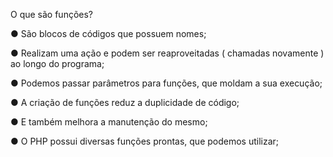 O que são funções?

● São blocos de códigos que possuem nomes;

● Realizam uma ação e podem ser reaproveitadas ( chamadas
novamente ) ao longo do programa;

● Podemos passar parâmetros para funções, que moldam a sua execução;

● A criação de funções reduz a duplicidade de código;

● E também melhora a manutenção do mesmo;

● O PHP possui diversas funções prontas, que podemos utilizar;